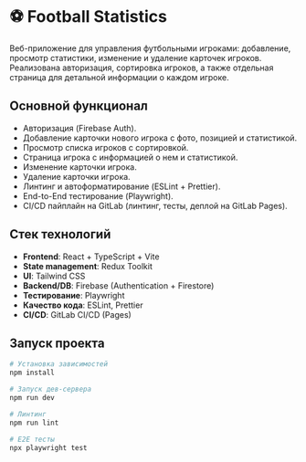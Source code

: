 # ⚽ Football Statistics

Веб-приложение для управления футбольными игроками: добавление, просмотр статистики, изменение и удаление карточек игроков.  
Реализована авторизация, сортировка игроков, а также отдельная страница для детальной информации о каждом игроке.

## Основной функционал

- Авторизация (Firebase Auth).
- Добавление карточки нового игрока с фото, позицией и статистикой.
- Просмотр списка игроков с сортировкой.
- Страница игрока с информацией о нем и статистикой.
- Изменение карточки игрока.
- Удаление карточки игрока.
- Линтинг и автоформатирование (ESLint + Prettier).
- End-to-End тестирование (Playwright).
- CI/CD пайплайн на GitLab (линтинг, тесты, деплой на GitLab Pages).

## Стек технологий

- **Frontend**: React + TypeScript + Vite
- **State management**: Redux Toolkit
- **UI**: Tailwind CSS
- **Backend/DB**: Firebase (Authentication + Firestore)
- **Тестирование**: Playwright
- **Качество кода**: ESLint, Prettier
- **CI/CD**: GitLab CI/CD (Pages)

## Запуск проекта

```bash
# Установка зависимостей
npm install

# Запуск дев-сервера
npm run dev

# Линтинг
npm run lint

# E2E тесты
npx playwright test

```
